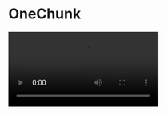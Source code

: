 <primary-label ref="event-held" />
<secondary-label ref="one-block-mc-version" />
<secondary-label ref="one-block-date" />

# OneChunk

<video src="https://www.youtube.com/watch?v=HH_L3DIL_nk"/>

## Über das Event {id="general-info"}

Im OneChunk-Event findet ihr euch in einer Welt wieder, in der jeder zweite Chunk fehlt.\
Beim Betreten des Servers spawnt ihr in eurem eigenen Chunk.
Jegliche Blöcke, die außerhalb eines generierten Chunks platziert werden, verschwinden automatisch nach 10 Sekunden.\
Am Ende des Events ist eine PvP-Phase geplant, in der PvP aktiviert wird.

![thumbnail](one-chunk-world.png){border-effect="rounded"}

## Q&amp;A {id="q-a"}

{collapsible="true" default-state="collapsed"}
Wann beginnt das Event? {id="event-date"}
: Das Event läuft voraussichtlich vom **15.10.2024** bis zum **17.10.2024**.

Welche Version von Minecraft wird benötigt? {id="event-mc-version"}
: Das Event wird in der Version **1.21** stattfinden.

Was passiert, wenn ich gegen die Regeln verstoße? {id="event-rules"}
: Regelverstöße werden ernst genommen und können zum dauerhaften Ausschluss vom gesamten Server führen. Haltet euch
bitte an die Regeln, um ein faires und spaßiges Event für alle zu gewährleisten.

Kann man auch später noch dem Event beitreten? {id="event-join-later"}
: Ja, auch wenn das Event bereits begonnen hat, kannst du jederzeit dem Event beitreten. Wenn allerdings die maximale
Spieleranzahl erreicht ist, kann es sein, dass du dich in die Warteschlange einreihen musst.

Wie viel Spieler können auf den Server? {id="event-min-players"}
: Der Server bietet Platz für mindestens `100` Spieler.
Je nach performance lassen sich die Plätze erweitern.